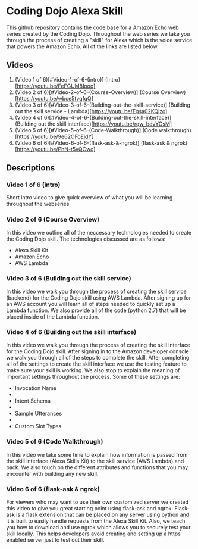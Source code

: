 # Coding Dojo Alexa Skill
This github repository contains the code base for a Amazon Echo web series created by the Coding Dojo. Throughout the web series we take you through the process of creating a "skill" for Alexa which is the voice service that powers the Amazon Echo. All of the links are listed below.

## Videos

1. (Video 1 of 6)[#Video-1-of-6-(intro)] (Intro)[https://youtu.be/FeFGUM8Iooo]
2. (Video 2 of 6)[#Video-2-of-6-(Course-Overview)] (Course Overview)[https://youtu.be/wbce5tvqfqQ]
3. (Video 3 of 6)[#Video-3-of-6-(Building-out-the-skill-service)] (Building out the skill service - Lambda)[https://youtu.be/Egsa02KQjzo]
4. (Video 4 of 6)[#Video-4-of-6-(Building-out-the-skill-interface)] (Building out the skill interface)[https://youtu.be/rqw_bdvYGsM]
5. (Video 5 of 6)[#Video-5-of-6-(Code-Walkthrough)] (Code walkthrough)[https://youtu.be/9e62OFoEidY]
6. (Video 6 of 6)[#Video-6-of-6-(flask-ask-&-ngrok)] (flask-ask & ngrok)[https://youtu.be/PhN-t5vQCwo]

## Descriptions

### Video 1 of 6 (intro)
Short intro video to give quick overview of what you will be learning throughout the webseries

### Video 2 of 6 (Course Overview)
In this video we outline all of the neccessary technologies needed to create the Coding Dojo skill. The technologies discussed are as follows:
 - Alexa Skill Kit
 - Amazon Echo
 - AWS Lambda

### Video 3 of 6 (Building out the skill service)
In this video we walk you through the process of creating the skill service (backend) for the Coding Dojo skill using AWS Lambda. After signing up for an AWS account you will learn all of steps needed to quickly set up a Lambda function. We also provide all of the code (python 2.7) that will be placed inside of the Lambda function.

### Video 4 of 6 (Building out the skill interface)
In this video we walk you through the process of creating the skill interface for the Coding Dojo skill. After signing in to the Amazon developer console we walk you through all of the steps to complete the skill. After completing all of the settings to create the skill interface we use the testing feature to make sure your skill is working. We also stop to explain the meaning of important settings throughout the process. Some of these settings are:
 - Invocation Name
 - <li>Intent Schema
 - <li>Sample Utterances
 - <li>Custom Slot Types

### Video 5 of 6 (Code Walkthrough)
In this video we take some time to explain how information is passed from the skill interface (Alexa Skills Kit) to the skill service (AWS Lambda) and back. We also touch on the different attributes and functions that you may encounter with building any new skill.

### Video 6 of 6 (flask-ask & ngrok)
For viewers who may want to use their own customized server we created this video to give you great starting point using flask-ask and ngrok. Flask-ask is a flask extension that can be placed on any server using python and it is built to easily handle requests from the Alexa Skill Kit. Also, we teach you how to download and use ngrok which allows you to securely test your skill locally. This helps developers avoid creating and setting up a https enabled server just to test out their skill.
